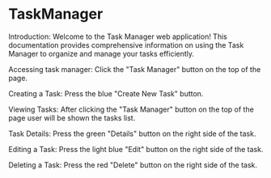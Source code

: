 # TaskManager
Introduction:
Welcome to the Task Manager web application! This documentation provides comprehensive information on using the Task Manager to organize and manage your tasks efficiently.

Accessing task manager:
Click the "Task Manager" button on the top of the page.

Creating a Task:
Press the blue "Create New Task" button.

Viewing Tasks:
After clicking the "Task Manager" button on the top of the page user will be shown the tasks list.

Task Details:
Press the green "Details" button on the right side of the task.

Editing a Task:
Press the light blue "Edit" button on the right side of the task.

Deleting a Task:
Press the red "Delete" button on the right side of the task.
